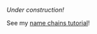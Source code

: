 _Under construction!_

See my [name chains tutorial](https://arya-muralidharan.github.io/name-chains/)!
